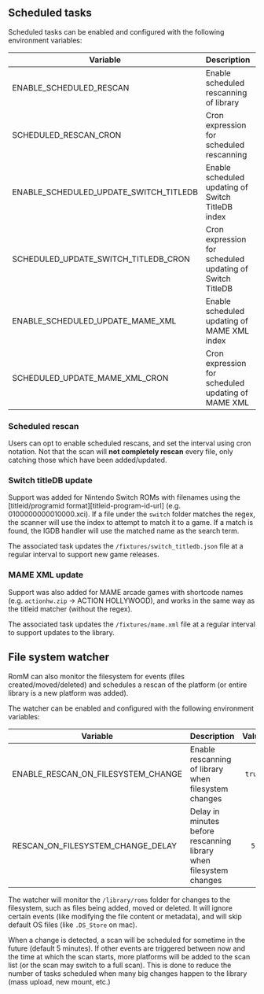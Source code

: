 ## Scheduled tasks

Scheduled tasks can be enabled and configured with the following environment variables:

| Variable                               | Description                                              |     Value     |
| -------------------------------------- | -------------------------------------------------------- | :-----------: |
| ENABLE_SCHEDULED_RESCAN                | Enable scheduled rescanning of library                   |    `true`     |
| SCHEDULED_RESCAN_CRON                  | Cron expression for scheduled rescanning                 | `"0 3 * * *"` |
| ENABLE_SCHEDULED_UPDATE_SWITCH_TITLEDB | Enable scheduled updating of Switch TitleDB index        |    `true`     |
| SCHEDULED_UPDATE_SWITCH_TITLEDB_CRON   | Cron expression for scheduled updating of Switch TitleDB | `"0 4 * * *"` |
| ENABLE_SCHEDULED_UPDATE_MAME_XML       | Enable scheduled updating of MAME XML index              |    `true`     |
| SCHEDULED_UPDATE_MAME_XML_CRON         | Cron expression for scheduled updating of MAME XML       | `"0 5 * * *"` |

### Scheduled rescan

Users can opt to enable scheduled rescans, and set the interval using cron notation. Not that the scan will **not completely rescan** every file, only catching those which have been added/updated.

### Switch titleDB update

Support was added for Nintendo Switch ROMs with filenames using the [titleid/programid format][titleid-program-id-url] (e.g. 0100000000010000.xci). If a file under the `switch` folder matches the regex, the scanner will use the index to attempt to match it to a game. If a match is found, the IGDB handler will use the matched name as the search term.

The associated task updates the `/fixtures/switch_titledb.json` file at a regular interval to support new game releases.

### MAME XML update

Support was also added for MAME arcade games with shortcode names (e.g. `actionhw.zip` -> ACTION HOLLYWOOD), and works in the same way as the titleid matcher (without the regex).

The associated task updates the `/fixtures/mame.xml` file at a regular interval to support updates to the library.

## File system watcher

RomM can also monitor the filesystem for events (files created/moved/deleted) and schedules a rescan of the platform (or entire library is a new platform was added).

The watcher can be enabled and configured with the following environment variables:

| Variable                           | Description                                                        | Value  |
| ---------------------------------- | ------------------------------------------------------------------ | :----: |
| ENABLE_RESCAN_ON_FILESYSTEM_CHANGE | Enable rescanning of library when filesystem changes               | `true` |
| RESCAN_ON_FILESYSTEM_CHANGE_DELAY  | Delay in minutes before rescanning library when filesystem changes |  `5`   |

The watcher will monitor the `/library/roms` folder for changes to the filesystem, such as files being added, moved or deleted. It will ignore certain events (like modifying the file content or metadata), and will skip default OS files (like `.DS_Store` on mac).

When a change is detected, a scan will be scheduled for sometime in the future (default 5 minutes). If other events are triggered between now and the time at which the scan starts, more platforms will be added to the scan list (or the scan may switch to a full scan). This is done to reduce the number of tasks scheduled when many big changes happen to the library (mass upload, new mount, etc.)
